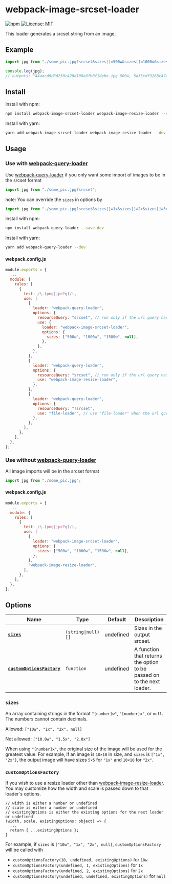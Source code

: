 # webpack-image-srcset-loader

[![npm](https://img.shields.io/npm/v/webpack-image-srcset-loader?style=flat)](https://www.npmjs.com/package/webpack-image-srcset-loader) [![License: MIT](https://img.shields.io/badge/License-MIT-green.svg?style=flat)](https://opensource.org/licenses/MIT)

This loader generates a srcset string from an image.

## Example

```javascript
import jpg from "./some_pic.jpg?srcset&sizes[]=500w&sizes[]=1000w&sizes[]=1500w";

console.log(jpg);
// outputs: "44aacd9d8d250c420d100a3fb0f1debe.jpg 500w, 5a35cdf3268c47471b8e96b656a23200.jpg 1000w, fdaf70a107ad3cebfaf1e03ff0601c1c.jpg 1500w"
```

## Install

Install with npm:

```bash
npm install webpack-image-srcset-loader webpack-image-resize-loader --save-dev
```

Install with yarn:

```bash
yarn add webpack-image-srcset-loader webpack-image-resize-loader --dev
```

## Usage

### Use with [webpack-query-loader](https://github.com/CoolCyberBrain/webpack-query-loader)

Use [webpack-query-loader](https://github.com/CoolCyberBrain/webpack-query-loader) if you only want some import of images to be in the srcset format

```javascript
import jpg from "./some_pic.jpg?srcset";
```

note:
You can override the `sizes` in options by

```javascript
import jpg from "./some_pic.jpg?srcset&sizes[]=1x&sizes[]=2x&sizes[]=3x";
```

Install with npm:

```bash
npm install webpack-query-loader --save-dev
```

Install with yarn:

```bash
yarn add webpack-query-loader --dev
```

#### webpack.config.js

```javascript
module.exports = {
  ...
  module: {
    rules: [
      {
        test: /\.(png|jpe?g)/i,
        use: [
          {
            loader: "webpack-query-loader",
            options: {
              resourceQuery: "srcset", // run only if the url query has "srcset"
              use: {
                loader: "webpack-image-srcset-loader",
                options: {
                  sizes: ["500w", "1000w", "1500w", null],
                },
              },
            },
          },
          {
            loader: "webpack-query-loader",
            options: {
              resourceQuery: "srcset", // run only if the url query has "srcset"
              use: "webpack-image-resize-loader",
            },
          },
          {
            loader: "webpack-query-loader",
            options: {
              resourceQuery: "!srcset",
              use: "file-loader", // use "file-loader" when the url query does not have "srcset"
            },
          },
        ],
      },
    ],
  },
};

```

### Use without [webpack-query-loader](https://github.com/CoolCyberBrain/webpack-query-loader)

All image imports will be in the srcset format

```javascript
import jpg from "./some_pic.jpg";
```

#### webpack.config.js

```javascript
module.exports = {
  ...
  module: {
    rules: [
      {
        test: /\.(png|jpe?g)/i,
        use: [
          {
            loader: "webpack-image-srcset-loader",
            options: {
              sizes: ["500w", "1000w", "1500w", null],
            },
          },
          "webpack-image-resize-loader",
        ],
      },
    ],
  },
};

```

## Options

| Name                                                | Type               | Default   | Description                                                            |
| --------------------------------------------------- | ------------------ | --------- | ---------------------------------------------------------------------- |
| **[`sizes`](#sizes)**                               | `(string\|null)[]` | undefined | Sizes in the output srcset.                                            |
| **[`customOptionsFactory`](#customOptionsFactory)** | `function`         | undefined | A function that returns the option to be passed on to the next loader. |

### `sizes`

An array containing strings in the format `"[number]w"`, `"[number]x"`, or `null`. The numbers cannot contain decimals.

Allowed: `["10w", "1x", "2x", null]`

Not allowed: `["10.0w", "1.5x", "2.0x"]`

When using `"[number]x"`, the original size of the image will be used for the greatest value. For example, if an image is `10×10` in size, and `sizes` is `["1x", "2x"]`, the output image will have sizes `5×5` for `"1x"` and `10×10` for `"2x"`.

### `customOptionsFactory`

If you wish to use a resize loader other than [webpack-image-resize-loader](https://github.com/CoolCyberBrain/webpack-image-resize-loader). You may customize how the width and scale is passed down to that loader`s options.

```
// width is either a number or undefined
// scale is either a number or undefined
// existingOptions is either the existing options for the next loader or undefined
(width, scale, existingOptions: object) => {
  ...
  return { ...existingOptions };
}
```

For example, if `sizes` is `["10w", "1x", "2x", null]`, `customOptionsFactory` will be called with

- `customOptionsFactory(10, undefined, existingOptions)` for `10w`
- `customOptionsFactory(undefined, 1, existingOptions)` for `1x`
- `customOptionsFactory(undefined, 2, existingOptions)` for `2x`
- `customOptionsFactory(undefined, undefined, existingOptions)` for `null`

